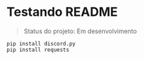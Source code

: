 <h1> Testando README </h1>

> Status do projeto: Em desenvolvimento


```
pip install discord.py
pip install requests
```

